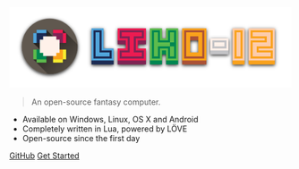 ![LIKO-12's Logo](_media/Header_Logo.png)

> An open-source fantasy computer.

* Available on Windows, Linux, OS X and Android
* Completely written in Lua, powered by LÖVE
* Open-source since the first day

[GitHub](https://github.com/RamiLego4Game/LIKO-12)
[Get Started](#docsify)